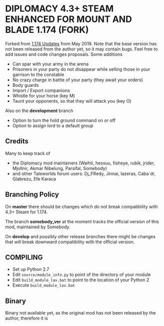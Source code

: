 # DIPLOMACY 4.3+ STEAM ENHANCED FOR MOUNT AND BLADE 1.174  (FORK)

Forked from 
[1.174 Updates](https://steamcommunity.com/workshop/filedetails/discussion/285119009/451850849180281143/) from May 2019.
Note that the base version has not been released from the author yet, so it may contain bugs. Feel free to add issues and code changes proposals.
Some additions

* Can spar with your army in the arena
* Prisoners in your party do not disappear while selling those in your garrison to the constable
* No crazy charge in battle of your party (they await your orders)
* Body guards
* Import / Export companions
* Whistle for your horse (key M)
* Taunt your opponents, so that they will attack you (key O)

Also on the **development** branch

* Option to turn the hold ground command on or off
* Option to assign lord to a default group



## Credits

Many to keep track of

* the Diplomacy mod maintainers (Waihti, hessuu, fisheye, rubik, jrider, Mjollnir, Akmar Nibelung, Parsifal, Somebody) 
* and other Taleworlds  forum users: Dj_FRedy, Jinnai, lazeras, Caba`dr, Glabrezu, Efe Karaca


## Branching Policy

On **master** there should be changes which do not break compatibility with 4.3+ Steam for 1.174.

The branch **somebody_ver** at the moment tracks the official version of this mod, maintained by Somebody.

On **develop** and possibly other release branches there might be changes that will break downward compatibility with the official version. 

## COMPILING

* Set up Python 2.7 
* Edit `source/module_info.py` to point of the directory of your module
* Edit `build_module_lav.bat` to point to the location of your Python 2
* Execute `build_module_lav.bat`

## Binary 

Binary not available yet, as the original mod has not been released by the author, therefore it is
